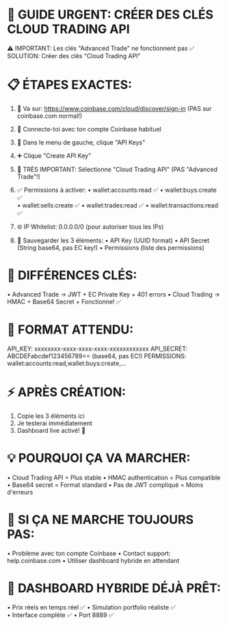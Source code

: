 🚨 GUIDE URGENT: CRÉER DES CLÉS CLOUD TRADING API
=======================================================

⚠️ IMPORTANT: Les clés "Advanced Trade" ne fonctionnent pas
✅ SOLUTION: Créer des clés "Cloud Trading API"

📋 ÉTAPES EXACTES:
=================

1. 🔗 Va sur: https://www.coinbase.com/cloud/discover/sign-in
   (PAS sur coinbase.com normal!)

2. 🔐 Connecte-toi avec ton compte Coinbase habituel

3. 📱 Dans le menu de gauche, clique "API Keys" 

4. ➕ Clique "Create API Key"

5. 🎯 TRÈS IMPORTANT: Sélectionne "Cloud Trading API"
   (PAS "Advanced Trade"!)

6. ✅ Permissions à activer:
   • wallet:accounts:read ✅
   • wallet:buys:create ✅  
   • wallet:sells:create ✅
   • wallet:trades:read ✅
   • wallet:transactions:read ✅

7. 🌐 IP Whitelist: 0.0.0.0/0 (pour autoriser tous les IPs)

8. 💾 Sauvegarder les 3 éléments:
   • API Key (UUID format)
   • API Secret (String base64, pas EC key!)
   • Permissions (liste des permissions)

🔄 DIFFÉRENCES CLÉS:
==================
• Advanced Trade → JWT + EC Private Key + 401 errors
• Cloud Trading → HMAC + Base64 Secret + Fonctionne! ✅

🎯 FORMAT ATTENDU:
================
API_KEY: xxxxxxxx-xxxx-xxxx-xxxx-xxxxxxxxxxxx
API_SECRET: ABCDEFabcdef123456789== (base64, pas EC!)
PERMISSIONS: wallet:accounts:read,wallet:buys:create,...

⚡ APRÈS CRÉATION:
================
1. Copie les 3 éléments ici
2. Je testerai immédiatement 
3. Dashboard live activé! 🚀

💡 POURQUOI ÇA VA MARCHER:
========================
• Cloud Trading API = Plus stable
• HMAC authentication = Plus compatible
• Base64 secret = Format standard
• Pas de JWT compliqué = Moins d'erreurs

🚨 SI ÇA NE MARCHE TOUJOURS PAS:
==============================
• Problème avec ton compte Coinbase
• Contact support: help.coinbase.com
• Utiliser dashboard hybride en attendant

🎯 DASHBOARD HYBRIDE DÉJÀ PRÊT:
=============================
• Prix réels en temps réel ✅
• Simulation portfolio réaliste ✅  
• Interface complète ✅
• Port 8889 ✅
